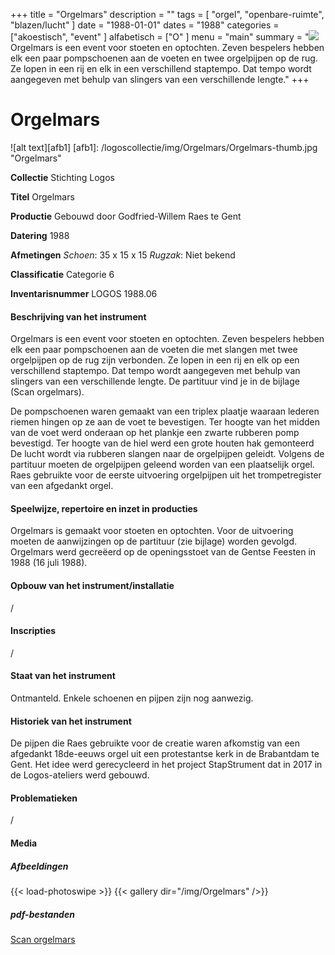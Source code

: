 ﻿+++
title = "Orgelmars"
description = ""
tags = [ "orgel", "openbare-ruimte",  "blazen/lucht"
]
date = "1988-01-01"
dates = "1988"
categories = ["akoestisch", "event"
]
alfabetisch = ["O"
]
menu = "main"
summary = "<a href='/logoscollectie/1988/orgelmars'><img src='/logoscollectie/img/Orgelmars/Orgelmars-thumb.jpg'></a>Orgelmars is een event voor stoeten en optochten. Zeven bespelers hebben elk een paar pompschoenen aan de voeten en twee orgelpijpen op de rug. Ze lopen in een rij en elk in een verschillend staptempo. Dat tempo wordt aangegeven met behulp van slingers van een verschillende lengte."
+++


# Orgelmars

![alt text][afb1]
[afb1]: /logoscollectie/img/Orgelmars/Orgelmars-thumb.jpg "Orgelmars"

**Collectie** 
Stichting Logos

**Titel**
Orgelmars

**Productie**
Gebouwd door Godfried-Willem Raes te Gent

**Datering**
1988

**Afmetingen**
*Schoen*: 35 x 15 x 15
*Rugzak*: Niet bekend

**Classificatie**
Categorie 6

**Inventarisnummer**
LOGOS 1988.06

#### Beschrijving van het instrument
Orgelmars is een event voor stoeten en optochten. Zeven bespelers hebben elk een paar pompschoenen aan de voeten die met slangen met twee orgelpijpen op de rug zijn verbonden. Ze lopen in een rij en elk op een verschillend staptempo. Dat tempo wordt aangegeven met behulp van slingers van een verschillende lengte. De partituur vind je in de bijlage (Scan orgelmars).


De pompschoenen waren gemaakt van een triplex plaatje waaraan lederen riemen hingen op ze aan de voet te bevestigen. Ter hoogte van het midden van de voet werd onderaan op het plankje een zwarte rubberen pomp bevestigd. Ter hoogte van de hiel werd een grote houten hak gemonteerd De lucht wordt via rubberen slangen naar de orgelpijpen geleidt. Volgens de partituur moeten de orgelpijpen geleend worden van een plaatselijk orgel. Raes gebruikte voor de eerste uitvoering orgelpijpen uit het trompetregister van een afgedankt orgel.
 

#### Speelwijze, repertoire en inzet in producties
Orgelmars is gemaakt voor stoeten en optochten. Voor de uitvoering moeten de aanwijzingen op de partituur (zie bijlage) worden gevolgd. Orgelmars werd gecreëerd op de openingsstoet van de Gentse Feesten in 1988 (16 juli 1988). 

#### Opbouw van het instrument/installatie
/

#### Inscripties
/

#### Staat van het instrument
Ontmanteld. Enkele schoenen en pijpen zijn nog aanwezig.

#### Historiek van het instrument
De pijpen die Raes gebruikte voor de creatie waren afkomstig van een afgedankt 18de-eeuws orgel uit een protestantse kerk in de Brabantdam te Gent. 
Het idee werd gerecycleerd in het project StapStrument dat in 2017 in de Logos-ateliers werd gebouwd. 

#### Problematieken
/

#### Media
##### Afbeeldingen
{{< load-photoswipe >}}
{{< gallery dir="/img/Orgelmars" />}}

##### pdf-bestanden
[Scan orgelmars](/logoscollectie/pdf/Orgelmars/Scan%20orgelmars.pdf)
